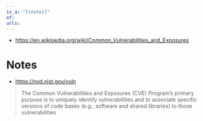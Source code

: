 ```yaml
---
is_a: "[[note]]"
of: 
urls:
---
```

- https://en.wikipedia.org/wiki/Common_Vulnerabilities_and_Exposures

# Notes
- https://nvd.nist.gov/vuln
> The Common Vulnerabilities and Exposures (CVE) Program’s primary purpose is to uniquely identify vulnerabilities and to associate specific versions of code bases (e.g., software and shared libraries) to those vulnerabilities

